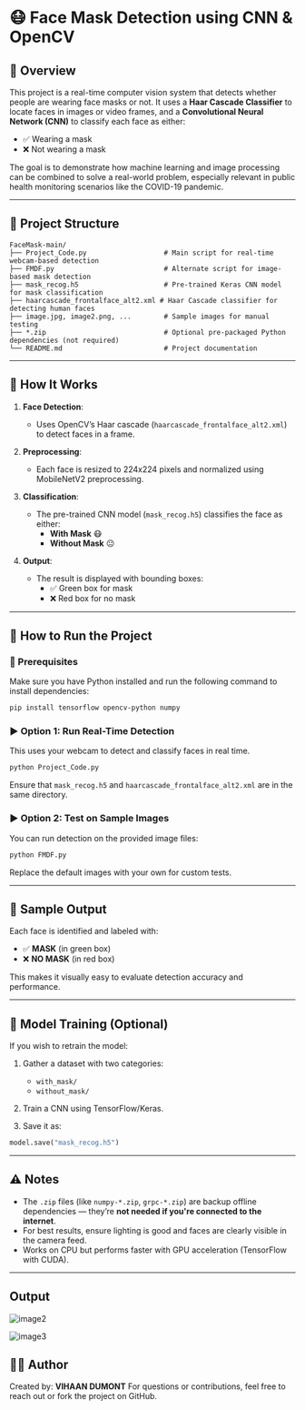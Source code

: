 # 😷 Face Mask Detection using CNN & OpenCV

## 📝 Overview

This project is a real-time computer vision system that detects whether people are wearing face masks or not. It uses a **Haar Cascade Classifier** to locate faces in images or video frames, and a **Convolutional Neural Network (CNN)** to classify each face as either:
- ✅ Wearing a mask
- ❌ Not wearing a mask

The goal is to demonstrate how machine learning and image processing can be combined to solve a real-world problem, especially relevant in public health monitoring scenarios like the COVID-19 pandemic.

---

## 📁 Project Structure

```
FaceMask-main/
├── Project_Code.py                   # Main script for real-time webcam-based detection
├── FMDF.py                           # Alternate script for image-based mask detection
├── mask_recog.h5                     # Pre-trained Keras CNN model for mask classification
├── haarcascade_frontalface_alt2.xml # Haar Cascade classifier for detecting human faces
├── image.jpg, image2.png, ...        # Sample images for manual testing
├── *.zip                             # Optional pre-packaged Python dependencies (not required)
└── README.md                         # Project documentation
```

---

## 🧠 How It Works

1. **Face Detection**:
   - Uses OpenCV’s Haar cascade (`haarcascade_frontalface_alt2.xml`) to detect faces in a frame.

2. **Preprocessing**:
   - Each face is resized to 224x224 pixels and normalized using MobileNetV2 preprocessing.

3. **Classification**:
   - The pre-trained CNN model (`mask_recog.h5`) classifies the face as either:
     - **With Mask** 😷
     - **Without Mask** 😐

4. **Output**:
   - The result is displayed with bounding boxes:
     - ✅ Green box for mask
     - ❌ Red box for no mask

---

## 🚀 How to Run the Project

### 🧰 Prerequisites

Make sure you have Python installed and run the following command to install dependencies:

```bash
pip install tensorflow opencv-python numpy
```

### ▶️ Option 1: Run Real-Time Detection

This uses your webcam to detect and classify faces in real time.

```bash
python Project_Code.py
```

Ensure that `mask_recog.h5` and `haarcascade_frontalface_alt2.xml` are in the same directory.

### ▶️ Option 2: Test on Sample Images

You can run detection on the provided image files:

```bash
python FMDF.py
```

Replace the default images with your own for custom tests.

---

## 📸 Sample Output

Each face is identified and labeled with:
- ✅ **MASK** (in green box)
- ❌ **NO MASK** (in red box)

This makes it visually easy to evaluate detection accuracy and performance.

---

## 🧪 Model Training (Optional)

If you wish to retrain the model:

1. Gather a dataset with two categories:
   - `with_mask/`
   - `without_mask/`

2. Train a CNN using TensorFlow/Keras.

3. Save it as:

```python
model.save("mask_recog.h5")
```

---

## ⚠️ Notes

- The `.zip` files (like `numpy-*.zip`, `grpc-*.zip`) are backup offline dependencies — they’re **not needed if you're connected to the internet**.
- For best results, ensure lighting is good and faces are clearly visible in the camera feed.
- Works on CPU but performs faster with GPU acceleration (TensorFlow with CUDA).

---

## Output
![image2](https://github.com/user-attachments/assets/87b8934a-63c5-4091-b897-d610fcea318b)


![image3](https://github.com/user-attachments/assets/85f18dae-b1b6-4cba-bd43-b2f5b5341026)



## 🙋‍♂️ Author

Created by: **VIHAAN DUMONT** 
For questions or contributions, feel free to reach out or fork the project on GitHub.

